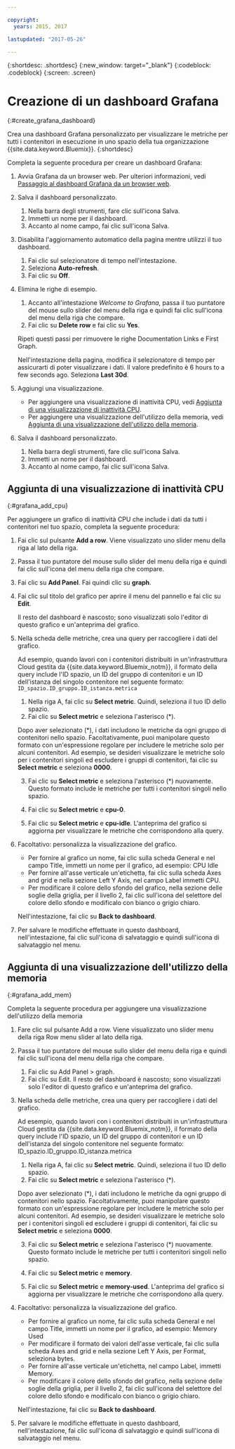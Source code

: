 ```yaml
---

copyright:
  years: 2015, 2017

lastupdated: "2017-05-26"

---
```



{:shortdesc: .shortdesc}
{:new_window: target="_blank"}
{:codeblock: .codeblock}
{:screen: .screen}

# Creazione di un dashboard Grafana
{:#create_grafana_dashboard}

Crea una dashboard Grafana personalizzato per visualizzare le metriche per tutti i contenitori in esecuzione in uno spazio della tua organizzazione {{site.data.keyword.Bluemix}}.
{:shortdesc}

Completa la seguente procedura per creare un dashboard Grafana:

1. Avvia Grafana da un browser web. Per ulteriori informazioni, vedi [Passaggio al dashboard Grafana da un browser web](navigating_grafana.html#launch_grafana_from_browser).

2. Salva il dashboard personalizzato.

    1. Nella barra degli strumenti, fare clic sull'icona Salva.
    2. Immetti un nome per il dashboard.
    3. Accanto al nome campo, fai clic sull'icona Salva.
   
3. Disabilita l'aggiornamento automatico della pagina mentre utilizzi il tuo dashboard. 

    1. Fai clic sul selezionatore di tempo nell'intestazione.
    2. Seleziona **Auto-refresh**.
    3. Fai clic su **Off**.
 
 5. Elimina le righe di esempio.
 
     1. Accanto all'intestazione *Welcome to Grafana*, passa il tuo puntatore del mouse sullo slider del menu della riga e quindi fai clic sull'icona del menu della riga che compare.
     2. Fai clic su **Delete row** e fai clic su **Yes**.
     
     Ripeti questi passi per rimuovere le righe Documentation Links e First Graph. 
     
     Nell'intestazione della pagina, modifica il selezionatore di tempo per assicurarti di poter visualizzare i dati. Il valore predefinito è 6 hours to a few seconds ago. Seleziona **Last 30d**.
     
6. Aggiungi una visualizzazione.

    * Per aggiungere una visualizzazione di inattività CPU, vedi [Aggiunta di una visualizzazione di inattività CPU](create_grafana_dashboard.html#grafana_add_cpu).
    * Per aggiungere una visualizzazione dell'utilizzo della memoria, vedi [Aggiunta di una visualizzazione dell'utilizzo della memoria](create_grafana_dashboard.html#grafana_add_mem).
        
7. Salva il dashboard personalizzato.

    1. Nella barra degli strumenti, fare clic sull'icona Salva.
    2. Immetti un nome per il dashboard.
    3. Accanto al nome campo, fai clic sull'icona Salva.
    

## Aggiunta di una visualizzazione di inattività CPU
{:#grafana_add_cpu}

Per aggiungere un grafico di inattività CPU che include i dati da tutti i contenitori nel tuo spazio, completa la seguente procedura:

1. Fai clic sul pulsante **Add a row**. Viene visualizzato uno slider menu della riga al lato della riga.
    
2. Passa il tuo puntatore del mouse sullo slider del menu della riga e quindi fai clic sull'icona del menu della riga che compare.

3. Fai clic su **Add Panel**. Fai quindi clic su **graph**.

4. Fai clic sul titolo del grafico per aprire il menu del pannello e fai clic su **Edit**. 

    Il resto del dashboard è nascosto; sono visualizzati solo l'editor di questo grafico e un'anteprima del grafico.
    
5. Nella scheda delle metriche, crea una query per raccogliere i dati del grafico. 

    Ad esempio, quando lavori con i contenitori distribuiti in un'infrastruttura Cloud gestita da {{site.data.keyword.Bluemix_notm}}, il formato della query include l'ID spazio, un ID del gruppo di contenitori e un ID dell'istanza del singolo contenitore nel seguente formato: `ID_spazio.ID_gruppo.ID_istanza.metrica`
        
    1. Nella riga A, fai clic su **Select metric**. Quindi, seleziona il tuo ID dello spazio.
    2. Fai clic su **Select metric** e seleziona l'asterisco (\*).
    
    Dopo aver selezionato (\*), i dati includono le metriche da ogni gruppo di contenitori nello spazio. Facoltativamente, puoi manipolare questo formato con un'espressione regolare per includere le metriche solo per alcuni contenitori. Ad esempio, se desideri visualizzare le metriche solo per i contenitori singoli ed escludere i gruppi di contenitori, fai clic su **Select metric** e seleziona **0000**.
        
    3. Fai clic su **Select metric** e seleziona l'asterisco (\*) nuovamente. Questo formato include le metriche per tutti i contenitori singoli nello spazio.
        
    4. Fai clic su **Select metric** e **cpu-0**.
        
    5. Fai clic su **Select metric** e **cpu-idle**. L'anteprima del grafico si aggiorna per visualizzare le metriche che corrispondono alla query.
    
6. Facoltativo: personalizza la visualizzazione del grafico.
    
    * Per fornire al grafico un nome, fai clic sulla scheda General e nel campo Title, immetti un nome per il grafico, ad esempio: CPU Idle
    * Per fornire all'asse verticale un'etichetta, fai clic sulla scheda Axes and grid e nella sezione Left Y Axis, nel campo Label immetti CPU.
    * Per modificare il colore dello sfondo del grafico, nella sezione delle soglie della griglia, per il livello 2, fai clic sull'icona del selettore del colore dello sfondo e modificalo con bianco o grigio chiaro.
    
    Nell'intestazione, fai clic su **Back to dashboard**.
    
7. Per salvare le modifiche effettuate in questo dashboard, nell'intestazione, fai clic sull'icona di salvataggio e quindi sull'icona di salvataggio nel menu.


## Aggiunta di una visualizzazione dell'utilizzo della memoria
{:#grafana_add_mem}

Completa la seguente procedura per aggiungere una visualizzazione dell'utilizzo della memoria

1. Fare clic sul pulsante Add a row. Viene visualizzato uno slider menu della riga Row menu slider al lato della riga.
   
2. Passa il tuo puntatore del mouse sullo slider del menu della riga e quindi fai clic sull'icona del menu della riga che compare.

    1. Fai clic su Add Panel > graph.
    2. Fai clic su Edit. Il resto del dashboard è nascosto; sono visualizzati solo l'editor di questo grafico e un'anteprima del grafico.
    
3. Nella scheda delle metriche, crea una query per raccogliere i dati del grafico. 

    Ad esempio, quando lavori con i contenitori distribuiti in un'infrastruttura Cloud gestita da {{site.data.keyword.Bluemix_notm}}, il formato della query include l'ID spazio, un ID del gruppo di contenitori e un ID dell'istanza del singolo contenitore nel seguente formato: ID_spazio.ID_gruppo.ID_istanza.metrica
        
    1. Nella riga A, fai clic su **Select metric**. Quindi, seleziona il tuo ID dello spazio.
    2. Fai clic su **Select metric** e seleziona l'asterisco (\*).
    
    Dopo aver selezionato (\*), i dati includono le metriche da ogni gruppo di contenitori nello spazio. Facoltativamente, puoi manipolare questo formato con un'espressione regolare per includere le metriche solo per alcuni contenitori. Ad esempio, se desideri visualizzare le metriche solo per i contenitori singoli ed escludere i gruppi di contenitori, fai clic su **Select metric** e seleziona **0000**.
    
    3. Fai clic su **Select metric** e seleziona l'asterisco (\*) nuovamente. Questo formato include le metriche per tutti i contenitori singoli nello spazio.
        
    4. Fai clic su **Select metric** e **memory**.
        
    5. Fai clic su **Select metric** e **memory-used**. L'anteprima del grafico si aggiorna per visualizzare le metriche che corrispondono alla query.
    
6. Facoltativo: personalizza la visualizzazione del grafico.
    
    * Per fornire al grafico un nome, fai clic sulla scheda General e nel campo Title, immetti un nome per il grafico, ad esempio: Memory Used
    *  Per modificare il formato dei valori dell'asse verticale, fai clic sulla scheda Axes and grid e nella sezione Left Y Axis, per Format, seleziona bytes.
    * Per fornire all'asse verticale un'etichetta, nel campo Label, immetti Memory.
    * Per modificare il colore dello sfondo del grafico, nella sezione delle soglie della griglia, per il livello 2, fai clic sull'icona del selettore del colore dello sfondo e modificalo con bianco o grigio chiaro.
    
    Nell'intestazione, fai clic su **Back to dashboard**.

7. Per salvare le modifiche effettuate in questo dashboard, nell'intestazione, fai clic sull'icona di salvataggio e quindi sull'icona di salvataggio nel menu.

